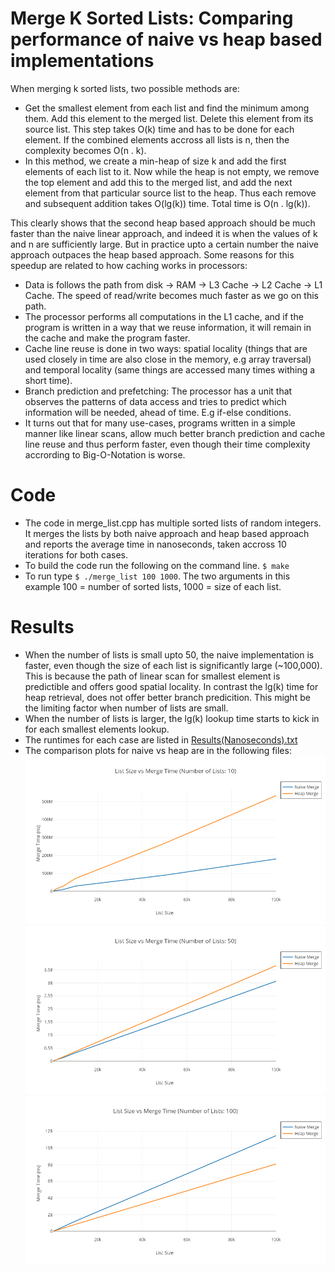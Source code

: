 # Merge K Sorted Lists: Comparing performance of naive vs heap based implementations
  When merging k sorted lists, two possible methods are:
  - Get the smallest element from each list and find the minimum among them. Add this element to the merged list. Delete this element from its source list. This step takes O(k) time and has to be done for each element. If the combined elements accross all lists is n, then the complexity becomes O(n . k).
  - In this method, we create a min-heap of size k and add the first elements of each list to it. Now while the heap is not empty, we remove the top element and add this to the merged list, and add the next element from that particular source list to the heap. Thus each remove and subsequent addition takes O(lg(k)) time. Total time is O(n . lg(k)).
  
  This clearly shows that the second heap based approach should be much faster than the naive linear approach, and indeed it is when the values of k and n are sufficiently large. But in practice upto a certain number the naive approach outpaces the heap based approach.
  Some reasons for this speedup are related to how caching works in processors:
  - Data is follows the path from disk -> RAM -> L3 Cache -> L2 Cache -> L1 Cache. The speed of read/write becomes much faster as we go on this path.
  - The processor performs all computations in the L1 cache, and if the program is written in a way that we reuse information, it will remain in the cache and make the program faster.
  - Cache line reuse is done in two ways: spatial locality (things that are used closely in time are also close in the memory, e.g array traversal) and temporal locality (same things are accessed many times withing a short time).
  - Branch prediction and prefetching: The processor has a unit that observes the patterns of data access and tries to predict which information will be needed, ahead of time. E.g if-else conditions.
  - It turns out that for many use-cases, programs written in a simple manner like linear scans, allow much better branch prediction and cache line reuse and thus perform faster, even though their time complexity accrording to Big-O-Notation is worse.
  
# Code
  - The code in merge_list.cpp has multiple sorted lists of random integers. It merges the lists by both naive approach and heap based approach and reports the average time in nanoseconds, taken accross 10 iterations for both cases.
  - To build the code run the following on the command line. ```$ make```
  - To run type ```$ ./merge_list 100 1000```. The two arguments in this example 100 = number of sorted lists, 1000 = size of each list.

# Results
  - When the number of lists is small upto 50, the naive implementation is faster, even though the size of each list is significantly large (~100,000). This is because the path of linear scan for smallest element is predictible and offers good spatial locality. In contrast the lg(k) time for heap retrieval, does not offer better branch predicition. This might be the limiting factor when number of lists are small.
  - When the number of lists is larger, the lg(k) lookup time starts to kick in for each smallest elements lookup.
  - The runtimes for each case are listed in [Results(Nanoseconds).txt](Results-Nanoseconds.txt)
  - The comparison plots for naive vs heap are in the following files: 
    ![Number of Lists: 10](NumList_10.png)
    ![Number of Lists: 50](NumList_50.png)
    ![Number of Lists: 100](NumList_100.png)
